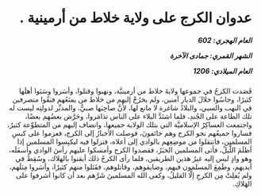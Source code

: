 <h1 dir="rtl">عدوان الكرج على ولاية خلاط من أرمينية .</h1>

<h5 dir="rtl">العام الهجري:  602

الشهر القمري: جمادى الآخرة

العام الميلادي: 1206</h5>

<p dir="rtl">قَصَدت الكرجُ في جموعها ولايةَ خلاط من أرمينيَّة، ونهبوا وقتلوا، وأسَروا وسَبَوا أهلَها كثيرًا، وجاسُوا خلالَ الديار آمنين، ولم يخرُجْ إليهم من خلاط من يمنَعُهم فبَقُوا متصرفين في النهب والسبي، والبلادُ شاغرة لا مانع لها، لأنَّ صاحِبَها صبيٌّ، والمدبِّر لدولتِه ليست له تلك الطاعة على الجُندِ، فلما اشتَدَّ البلاء على الناس تذامَروا، وحَرَّض بعضُهم بعضًا، واجتمعت العساكِرُ الإسلاميَّة التي بتلك الولاية جميعها، وانضاف إليهم من المتطوِّعة كثيرٌ، فساروا جميعُهم نحو الكرج وهم خائفونَ، فوصلت الأخبارُ إلى الكرج، فعزموا على كبسِ المسلمين، فانتقلوا من موضِعِهم بالوادي إلى أعلاه، فنزلوا فيه ليكبِسوا المسلمين إذا أظلَمَ اللَّيلُ، فأتى المسلمين الخبَرُ، فقصدوا الكرج وأمسكوا عليهم رأسَ الوادي وأسفَلَه، وهو وادٍ ليس إليه غيرُ هذين الطريقين، فلما رأى الكرجُ ذلك أيقنوا بالهلاك، وسُقِطَ في أيديهم، وطَمِعَ المسلمون فيهم، وضايقوهم، وقاتلوهم، فقَتَلوا منهم كثيرًا، وأسَروا مِثلَهم، ولم يُفلِتْ مِن الكرجِ إلَّا القليلُ، وكفى الله المسلمينَ شَرَّهم بعد أن كانوا أشرفوا على الهَلاكِ.</p></br>
